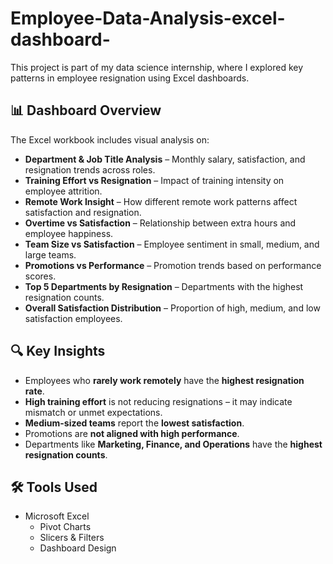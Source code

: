 # Employee-Data-Analysis-excel-dashboard-
This project is part of my data science internship, where I explored key patterns in employee resignation using Excel dashboards.

## 📊 Dashboard Overview

The Excel workbook includes visual analysis on:

- **Department & Job Title Analysis** – Monthly salary, satisfaction, and resignation trends across roles.
- **Training Effort vs Resignation** – Impact of training intensity on employee attrition.
- **Remote Work Insight** – How different remote work patterns affect satisfaction and resignation.
- **Overtime vs Satisfaction** – Relationship between extra hours and employee happiness.
- **Team Size vs Satisfaction** – Employee sentiment in small, medium, and large teams.
- **Promotions vs Performance** – Promotion trends based on performance scores.
- **Top 5 Departments by Resignation** – Departments with the highest resignation counts.
- **Overall Satisfaction Distribution** – Proportion of high, medium, and low satisfaction employees.

## 🔍 Key Insights

- Employees who **rarely work remotely** have the **highest resignation rate**.
- **High training effort** is not reducing resignations – it may indicate mismatch or unmet expectations.
- **Medium-sized teams** report the **lowest satisfaction**.
- Promotions are **not aligned with high performance**.
- Departments like **Marketing, Finance, and Operations** have the **highest resignation counts**.

## 🛠 Tools Used

- Microsoft Excel
  - Pivot Charts
  - Slicers & Filters
  - Dashboard Design

